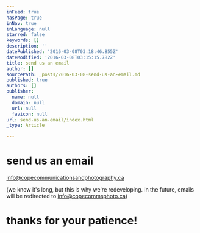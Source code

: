 ```yaml
---
inFeed: true
hasPage: true
inNav: true
inLanguage: null
starred: false
keywords: []
description: ''
datePublished: '2016-03-08T03:18:46.855Z'
dateModified: '2016-03-08T03:15:15.782Z'
title: send us an email
author: []
sourcePath: _posts/2016-03-08-send-us-an-email.md
published: true
authors: []
publisher:
  name: null
  domain: null
  url: null
  favicon: null
url: send-us-an-email/index.html
_type: Article

---
```

# send us an email

info@copecommunicationsandphotography.ca

(we know it's long, but this is why we're redeveloping. in the future, emails will be redirected to info@copecommsphoto.ca)

# thanks for your patience!